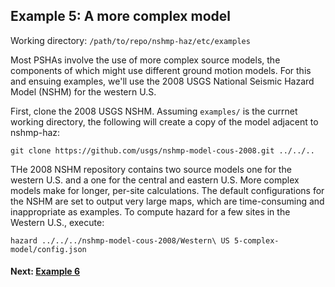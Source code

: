 Example 5: A more complex model
-------------------------------

Working directory: `/path/to/repo/nshmp-haz/etc/examples`

Most PSHAs involve the use of more complex source models, the components of which might use different ground motion models. For this and ensuing examples, we'll use the 2008 USGS National Seismic Hazard Model (NSHM) for the western U.S.

First, clone the 2008 USGS NSHM. Assuming `examples/` is the currnet working directory, the following will create a copy of the model adjacent to nshmp-haz:

```Shell
git clone https://github.com/usgs/nshmp-model-cous-2008.git ../../..
```

THe 2008 NSHM repository contains two source models one for the western U.S. and a one for the central and eastern U.S. More complex models make for longer, per-site calculations. The default configurations for the NSHM are set to output very large maps, which are time-consuming and inappropriate as examples. To compute hazard for a few sites in the Western U.S., execute:

```Shell
hazard ../../../nshmp-model-cous-2008/Western\ US 5-complex-model/config.json
```

#### Next: [Example 6](../4-enhanced-output)
